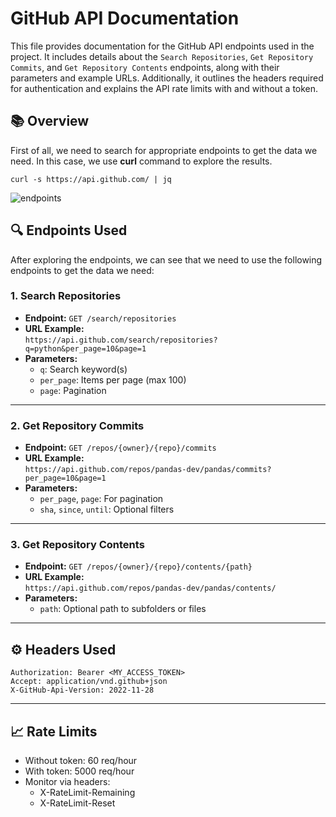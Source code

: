 # GitHub API Documentation

This file provides documentation for the GitHub API endpoints used in the project. It includes details about the `Search Repositories`, `Get Repository Commits`, and `Get Repository Contents` endpoints, along with their parameters and example URLs. Additionally, it outlines the headers required for authentication and explains the API rate limits with and without a token.

## 📚 Overview

First of all, we need to search for appropriate endpoints to get the data we need. In this case, we use **curl** command to explore the results.

```
curl -s https://api.github.com/ | jq
```

![endpoints](../Assets/Endpoints.png)


## 🔍 Endpoints Used

After exploring the endpoints, we can see that we need to use the following endpoints to get the data we need:

### 1. Search Repositories
- **Endpoint:** `GET /search/repositories`
- **URL Example:**  
  `https://api.github.com/search/repositories?q=python&per_page=10&page=1`
- **Parameters:**
  - `q`: Search keyword(s)
  - `per_page`: Items per page (max 100)
  - `page`: Pagination

---

### 2. Get Repository Commits
- **Endpoint:** `GET /repos/{owner}/{repo}/commits`
- **URL Example:**  
  `https://api.github.com/repos/pandas-dev/pandas/commits?per_page=10&page=1`
- **Parameters:**
  - `per_page`, `page`: For pagination
  - `sha`, `since`, `until`: Optional filters

---

### 3. Get Repository Contents
- **Endpoint:** `GET /repos/{owner}/{repo}/contents/{path}`
- **URL Example:**  
  `https://api.github.com/repos/pandas-dev/pandas/contents/`
- **Parameters:**
  - `path`: Optional path to subfolders or files

---

## ⚙️ Headers Used
```
Authorization: Bearer <MY_ACCESS_TOKEN>
Accept: application/vnd.github+json
X-GitHub-Api-Version: 2022-11-28
```
---

## 📈 Rate Limits

* Without token: 60 req/hour
* With token: 5000 req/hour
* Monitor via headers:
  * X-RateLimit-Remaining
  * X-RateLimit-Reset
